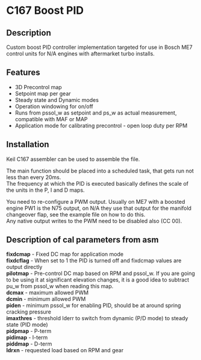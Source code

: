 # C167 Boost PID

## Description
Custom boost PID controller implementation targeted for use in Bosch ME7 control units for N/A engines with aftermarket turbo installs.

## Features
- 3D Precontrol map
- Setpoint map per gear
- Steady state and Dynamic modes
- Operation windowing for on/off
- Runs from pssol_w as setpoint and ps_w as actual measurement, compatible with MAF or MAP
- Application mode for calibrating precontrol - open loop duty per RPM

## Installation
Keil C167 assembler can be used to assemble the file.  
  
The main function should be placed into a scheduled task, that gets run not less than every 20ms.  
The frequency at which the PID is executed basically defines the scale of the units in the P, I and D maps.  
  
You need to re-configure a PWM output. Usually on ME7 with a boosted engine PW1 is the N75 output, on N/A they use that output for the manifold changeover flap, see the example file on how to do this.  
Any native output writes to the PWM need to be disabled also (CC 00).  

## Description of cal parameters from asm
**fixdcmap** - Fixed DC map for application mode  
**fixdcflag** - When set to 1 the PID is turned off and fixdcmap values are output directly  
**pilotmap** - Pre-control DC map based on RPM and pssol_w. If you are going to be using it at significant elevation changes, it is a good idea to subtract pu_w from pssol_w when reading this map.  
**dcmax** - maximum allowed PWM  
**dcmin** - minimum allowed PWM  
**piden** - minimum pssol_w for enabling PID, should be at around spring cracking pressure  
**imaxthres** - threshold lderr to switch from dynamic (P/D mode) to steady state (PID mode)  
**pidpmap** - P-term  
**pidimap** - I-term  
**piddmap** - D-term  
**ldrxn** - requested load based on RPM and gear  
